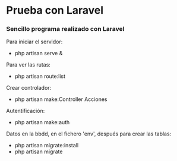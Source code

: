 # Prueba con Laravel

### Sencillo programa realizado con Laravel

Para iniciar el servidor: 
- php artisan serve &

Para ver las rutas:
- php artisan route:list

Crear controlador:
- php artisan make:Controller Acciones

Autentificación:
- php artisan make:auth

Datos en la bbdd, en el fichero 'env', después para crear las tablas:
- php artisan migrate:install
- php artisan migrate
